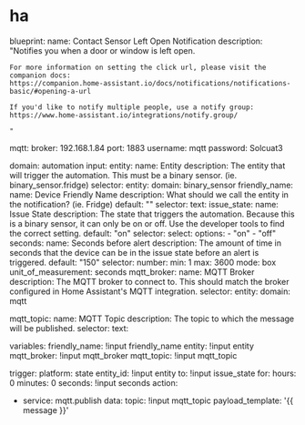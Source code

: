 # ha
blueprint:
  name: Contact Sensor Left Open Notification
  description: "Notifies you when a door or window is left open. 

    For more information on setting the click url, please visit the companion docs:
    https://companion.home-assistant.io/docs/notifications/notifications-basic/#opening-a-url

    If you'd like to notify multiple people, use a notify group: 
    https://www.home-assistant.io/integrations/notify.group/

    "
mqtt:
  broker: 192.168.1.84
  port: 1883
  username: mqtt
  password: Solcuat3

  domain: automation
  input:
    entity:
      name: Entity
      description: The entity that will trigger the automation. This must be a binary sensor. (ie. binary_sensor.fridge)
      selector:
        entity:
          domain: binary_sensor
    friendly_name:
      name: Device Friendly Name
      description: What should we call the entity in the notification? (ie. Fridge)
      default: ""
      selector:
        text:
    issue_state:
      name: Issue State
      description: The state that triggers the automation. Because this is a binary sensor, it can only be on or off. Use the developer tools to find the correct setting.
      default: "on"
      selector:
        select:
          options:
            - "on"
            - "off"
    seconds:
      name: Seconds before alert
      description: The amount of time in seconds that the device can be in the issue state before an alert is triggered.
      default: "150"
      selector:
        number:
          min: 1
          max: 3600
          mode: box
          unit_of_measurement: seconds
    mqtt_broker:
  name: MQTT Broker
  description: The MQTT broker to connect to. This should match the broker configured in Home Assistant's MQTT integration.
  selector:
    entity:
      domain: mqtt

mqtt_topic:
  name: MQTT Topic
  description: The topic to which the message will be published.
  selector:
    text:

variables:
  friendly_name: !input friendly_name
  entity: !input entity
  mqtt_broker: !input mqtt_broker
  mqtt_topic: !input mqtt_topic

trigger:
  platform: state
  entity_id: !input entity
  to: !input issue_state
  for:
    hours: 0
    minutes: 0
    seconds: !input seconds
action:
- service: mqtt.publish
  data:
    topic: !input mqtt_topic
    payload_template: '{{ message }}'
